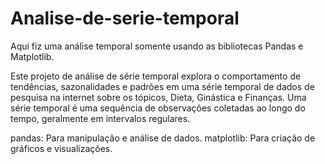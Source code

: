 # Analise-de-serie-temporal
Aqui fiz uma análise temporal somente usando as bibliotecas Pandas e Matplotlib.

Este projeto de análise de série temporal explora o comportamento de tendências, sazonalidades e padrões em uma série temporal de dados de pesquisa na internet sobre os tópicos, Dieta, Ginástica e Finanças. Uma série temporal é uma sequência de observações coletadas ao longo do tempo, geralmente em intervalos regulares.

pandas: Para manipulação e análise de dados.
matplotlib: Para criação de gráficos e visualizações.
